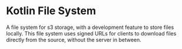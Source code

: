 # Kotlin File System

A file system for s3 storage, with a development feature to store files locally. This file system uses signed URLs for 
clients to download files directly from the source, without the server in between. 